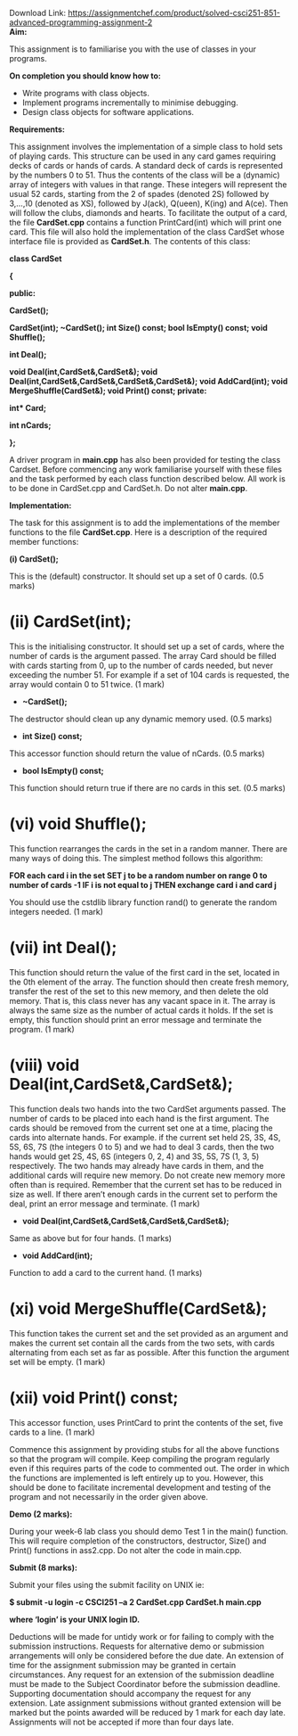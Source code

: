 Download Link: https://assignmentchef.com/product/solved-csci251-851-advanced-programming-assignment-2
<br>
<strong>Aim:</strong>

This assignment is to familiarise you with the use of classes in your programs.

<strong>On completion you should know how to:</strong>

<ul>

 <li>Write programs with class objects.</li>

 <li>Implement programs incrementally to minimise debugging.</li>

 <li>Design class objects for software applications.</li>

</ul>

<strong> </strong>

<strong>Requirements: </strong>

This assignment involves the implementation of a simple class to hold sets of playing cards. This structure can be used in any card games requiring decks of cards or hands of cards. A standard deck of cards is represented by the numbers 0 to 51. Thus the contents of the class will be a (dynamic) array of integers with values in that range. These integers will represent the usual 52 cards, starting from the 2 of spades (denoted 2S) followed by 3,…,10 (denoted as XS), followed by J(ack), Q(ueen), K(ing) and A(ce). Then will follow the clubs, diamonds and hearts. To facilitate the output of a card, the file <strong>CardSet.cpp</strong> contains a function PrintCard(int) which will print one card. This file will also hold the implementation of the class CardSet whose interface file is provided as <strong>CardSet.h</strong>. The contents of this class:




<strong>class CardSet </strong>

<strong>{ </strong>

<strong>       public: </strong>

<strong>              CardSet(); </strong>

<strong>          CardSet(int);    ~CardSet();          int Size() const;       bool IsEmpty() const;           void Shuffle(); </strong>

<strong>              int Deal(); </strong>

<strong>          void Deal(int,CardSet&amp;,CardSet&amp;);          void Deal(int,CardSet&amp;,CardSet&amp;,CardSet&amp;,CardSet&amp;);       void AddCard(int);       void MergeShuffle(CardSet&amp;);          void Print() const;  private: </strong>

<strong>              int* Card; </strong>

<strong>              int nCards; </strong>

<strong>}; </strong>




A driver program in <strong>main.cpp</strong> has also been provided for testing the class Cardset. Before commencing any work familiarise yourself with these files and the task performed by each class function described below. All work is to be done in CardSet.cpp and CardSet.h. Do not alter <strong>main.cpp</strong>.

<strong>Implementation:</strong>

The task for this assignment is to add the implementations of the member functions to the file <strong>CardSet.cpp</strong>. Here is a description of the required member functions:




<strong>(i) CardSet(); </strong>

This is the (default) constructor. It should set up a set of 0 cards. (0.5 marks)




<strong>             </strong>

<h1>(ii) CardSet(int);</h1>

This is the initialising constructor. It should set up a set of cards, where the number of cards is the argument passed. The array Card should be filled with cards starting from 0, up to the number of cards needed, but never exceeding the number 51. For example if a set of 104 cards is requested, the array would contain 0 to 51 twice. (1 mark)




<ul>

 <li><strong>~CardSet(); </strong></li>

</ul>

The destructor should clean up any dynamic memory used. (0.5 marks)




<ul>

 <li><strong>int Size() const; </strong></li>

</ul>

This accessor function should return the value of nCards. (0.5 marks)




<ul>

 <li><strong>bool IsEmpty() const; </strong></li>

</ul>

This function should return true if there are no cards in this set. (0.5 marks)




<h1>(vi) void  Shuffle();</h1>

This function rearranges the cards in the set in a random manner. There are many ways of doing this. The simplest method follows this algorithm:




<strong>     FOR each card i in the set           SET j to be a random number on range 0 to number of cards -1        IF i is not equal to j THEN            exchange card i and card j </strong>




You should use the cstdlib library function rand() to generate the random integers needed. (1 mark)




<h1>(vii) int  Deal();</h1>

This function should return the value of the first card in the set, located in the 0th element of the array. The function should then create fresh memory, transfer the rest of the set to this new memory, and then delete the old memory. That is, this class never has any vacant space in it. The array is always the same size as the number of actual cards it holds. If the set is empty, this function should print an error message and terminate the program. (1 mark)




<h1>(viii) void  Deal(int,CardSet&amp;,CardSet&amp;);</h1>

This function deals two hands into the two CardSet arguments passed. The number of cards to be placed into each hand is the first argument. The cards should be removed from the current set one at a time, placing the cards into alternate hands. For example. if the current set held 2S, 3S, 4S, 5S, 6S, 7S (the integers 0 to 5) and we had to deal 3 cards, then the two hands would get 2S, 4S, 6S (integers 0, 2, 4) and 3S, 5S, 7S (1, 3, 5) respectively. The two hands may already have cards in them, and the additional cards will require new memory. Do not create new memory more often than is required. Remember that the current set has to be reduced in size as well. If there aren’t enough cards in the current set to perform the deal, print an error message and terminate. (1 mark)




<ul>

 <li><strong>void Deal(int,CardSet&amp;,CardSet&amp;,CardSet&amp;,CardSet&amp;); </strong></li>

</ul>

Same as above but for four hands. (1 marks)




<ul>

 <li><strong>void AddCard(int); </strong></li>

</ul>

Function to add a card to the current hand. (1 marks)




<h1>(xi) void  MergeShuffle(CardSet&amp;);</h1>

This function takes the current set and the set provided as an argument and makes the current set contain all the cards from the two sets, with cards alternating from each set as far as possible. After this function the argument set will be empty. (1 mark)




<h1>(xii) void  Print() const;</h1>

This accessor function, uses PrintCard to print the contents of the set, five cards to a line. (1 mark)




Commence this assignment by providing stubs for all the above functions so that the program will compile. Keep compiling the program regularly even if this requires parts of the code to commented out. The order in which the functions are implemented is left entirely up to you. However, this should be done to facilitate incremental development and testing of the program and not necessarily in the order given above.




<strong>Demo (2 marks):</strong>

During your week-6 lab class you should demo Test 1 in the main() function. This will require completion of  the constructors, destructor, Size() and Print() functions in ass2.cpp. Do not alter the code in main.cpp.




<strong>Submit (8 marks):</strong>

Submit your files using the submit facility on UNIX ie:




<strong>$ submit -u login -c CSCI251 –a 2 CardSet.cpp CardSet.h main.cpp </strong>

<strong> </strong><strong>where ‘login’ is your UNIX login ID.  </strong>

<strong> </strong>

Deductions will be made for untidy work or for failing to comply with the submission instructions. Requests for alternative demo or submission arrangements will only be considered before the due date. An extension of time for the assignment submission may be granted in certain circumstances.  Any request for an extension of the submission deadline must be made to the Subject Coordinator before the submission deadline. Supporting documentation should accompany the request for any extension.  Late assignment submissions without granted extension will be marked but the points awarded will be reduced by 1 mark for each day late.  Assignments will not be accepted if more than four days late.


